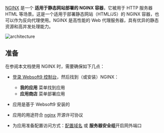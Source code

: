 [NGINX](https://hub.docker.com/_/nginx) 是一个 **适用于静态网站部署的 NGINX 容器**，它被用于 HTTP 服务器 HTML  等场景。这是一个适用于部署静态网站（HTML/JS）的 NGINX 容器，也可以作为反向代理使用。NGINX 是高性能的 Web 代理服务器，具有优异的静态资源和高并发处理能力。


![architecture](https://libs.websoft9.com/Websoft9/DocsPicture/zh/nginx/nginx-architecture-websoft9.png)


## 准备

在参阅本文档使用 NGINX 时，需要确保如下几点：

- [登录 Websoft9 控制台](./login-console)，然后找到（或安装）NGINX：
  - **我的应用** 菜单找到应用 
  - **应用商店** 菜单部署应用

- 应用是基于 Websoft9 安装的


- 应用的用途符合 [nginx](https://github.com/nginx/njs/blob/master/LICENSE) 开源许可协议


- 为应用准备配置访问方式：[配置域名](./domain-set) 或 **服务器安全组**开启网外端口